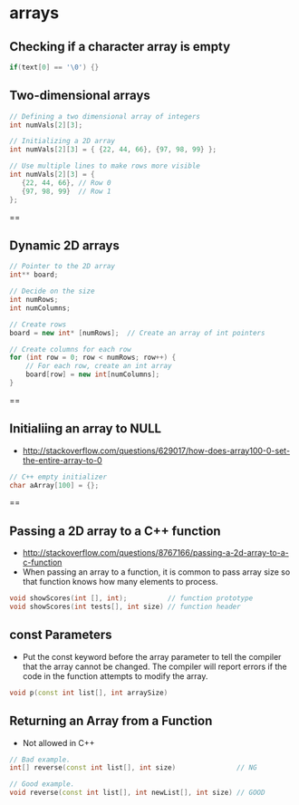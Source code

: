 # arrays

## Checking if a character array is empty
```cpp
if(text[0] == '\0') {}
```

## Two-dimensional arrays

```cpp
// Defining a two dimensional array of integers
int numVals[2][3];
```

```cpp
// Initializing a 2D array
int numVals[2][3] = { {22, 44, 66}, {97, 98, 99} };
```

```cpp
// Use multiple lines to make rows more visible
int numVals[2][3] = {
   {22, 44, 66}, // Row 0
   {97, 98, 99}  // Row 1
};
```

==

## Dynamic 2D arrays

```cpp
// Pointer to the 2D array
int** board;

// Decide on the size
int numRows;
int numColumns;

// Create rows
board = new int* [numRows];  // Create an array of int pointers

// Create columns for each row
for (int row = 0; row < numRows; row++) {
    // For each row, create an int array
    board[row] = new int[numColumns];
}
```

==

## Initialiing an array to NULL
- http://stackoverflow.com/questions/629017/how-does-array100-0-set-the-entire-array-to-0
```cpp
// C++ empty initializer
char aArray[100] = {};
```

==

## Passing a 2D array to a C++ function
- http://stackoverflow.com/questions/8767166/passing-a-2d-array-to-a-c-function
- When passing an array to a function, it is common to pass array size so that function knows how many elements to process. 

```cpp
void showScores(int [], int);          // function prototype
void showScores(int tests[], int size) // function header
```

## const Parameters
- Put the const keyword before the array parameter to tell the compiler that the array cannot be changed.
The compiler will report errors if the code in the function attempts to modify the array.
```cpp
void p(const int list[], int arraySize)
```

## Returning an Array from a Function 
- Not allowed in C++

```cpp
// Bad example.
int[] reverse(const int list[], int size)               // NG

// Good example.
void reverse(const int list[], int newList[], int size) // GOOD
```




